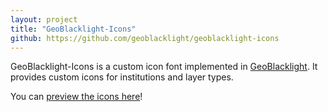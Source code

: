 ```yaml
---
layout: project
title: "GeoBlacklight-Icons"
github: https://github.com/geoblacklight/geoblacklight-icons
---
```

GeoBlacklight-Icons is a custom icon font implemented in [GeoBlacklight](https://github.com/geoblacklight/geoblacklight). It provides custom icons for institutions and layer types.

You can [preview the icons here](http://geoblacklight.org/geoblacklight-icons/app/views/styleguide/geoblacklight-preview.html)!
